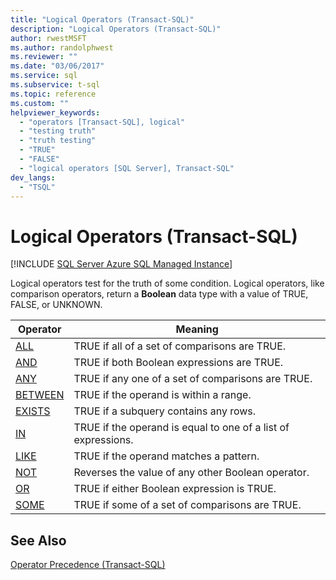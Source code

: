 ```yaml
---
title: "Logical Operators (Transact-SQL)"
description: "Logical Operators (Transact-SQL)"
author: rwestMSFT
ms.author: randolphwest
ms.reviewer: ""
ms.date: "03/06/2017"
ms.service: sql
ms.subservice: t-sql
ms.topic: reference
ms.custom: ""
helpviewer_keywords:
  - "operators [Transact-SQL], logical"
  - "testing truth"
  - "truth testing"
  - "TRUE"
  - "FALSE"
  - "logical operators [SQL Server], Transact-SQL"
dev_langs:
  - "TSQL"
---
```

# Logical Operators (Transact-SQL)
[!INCLUDE [SQL Server Azure SQL Managed Instance](../../includes/applies-to-version/sql-asdbmi.md)]

  Logical operators test for the truth of some condition. Logical operators, like comparison operators, return a **Boolean** data type with a value of TRUE, FALSE, or UNKNOWN.  
  
|Operator|Meaning|  
|--------------|-------------|  
|[ALL](../../t-sql/language-elements/all-transact-sql.md)|TRUE if all of a set of comparisons are TRUE.|  
|[AND](../../t-sql/language-elements/and-transact-sql.md)|TRUE if both Boolean expressions are TRUE.|  
|[ANY](../../t-sql/language-elements/any-transact-sql.md)|TRUE if any one of a set of comparisons are TRUE.|  
|[BETWEEN](../../t-sql/language-elements/between-transact-sql.md)|TRUE if the operand is within a range.|  
|[EXISTS](../../t-sql/language-elements/exists-transact-sql.md)|TRUE if a subquery contains any rows.|  
|[IN](../../t-sql/language-elements/in-transact-sql.md)|TRUE if the operand is equal to one of a list of expressions.|  
|[LIKE](../../t-sql/language-elements/like-transact-sql.md)|TRUE if the operand matches a pattern.|  
|[NOT](../../t-sql/language-elements/not-transact-sql.md)|Reverses the value of any other Boolean operator.|  
|[OR](../../t-sql/language-elements/or-transact-sql.md)|TRUE if either Boolean expression is TRUE.|  
|[SOME](../../t-sql/language-elements/some-any-transact-sql.md)|TRUE if some of a set of comparisons are TRUE.|  
  
## See Also  
 [Operator Precedence &#40;Transact-SQL&#41;](../../t-sql/language-elements/operator-precedence-transact-sql.md)  
  
  
